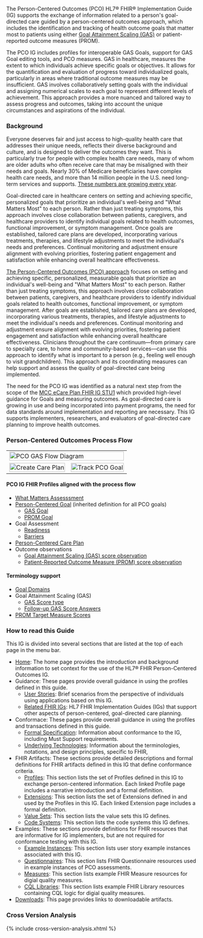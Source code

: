 The Person-Centered Outcomes (PCO) HL7® FHIR® Implementation Guide (IG) supports the exchange of information related to a person's goal-directed care guided by a person-centered outcomes approach, which includes the identification and tracking of health outcome goals that matter most to patients using either [Goal Attainment Scaling (GAS)](goal-attainment-scaling.html) or patient-reported outcome measures (PROM).

The PCO IG includes profiles for interoperable GAS Goals, support for GAS Goal editing tools, and PCO measures. GAS in healthcare, measures the extent to which individuals achieve specific goals or objectives. It allows for the quantification and evaluation of progress toward individualized goals, particularly in areas where traditional outcome measures may be insufficient. GAS involves collaboratively setting goals with the individual and assigning numerical scales to each goal to represent different levels of achievement. This approach provides a more nuanced and tailored way to assess progress and outcomes, taking into account the unique circumstances and aspirations of the individual. 

### Background

Everyone deserves fair and just access to high-quality health care that addresses their unique needs, reflects their diverse background and culture, and is designed to deliver the outcomes they want. This is particularly true for people with complex health care needs, many of whom are older adults who often receive care that may be misaligned with their needs and goals. Nearly 30% of Medicare beneficiaries have complex health care needs, and more than 14 million people in the U.S. need long-term services and supports. [These numbers are growing every year](https://www.aarp.org/content/dam/aarp/ppi/2019/08/long-term-services-and-supports.doi.10.26419-2Fppi.00079.001.pdf).

Goal-directed care in healthcare centers on setting and achieving specific, personalized goals that prioritize an individual's well-being and "What Matters Most" to each person. Rather than just treating symptoms, this approach involves close collaboration between patients, caregivers, and healthcare providers to identify individual goals related to health outcomes, functional improvement, or symptom management. Once goals are established, tailored care plans are developed, incorporating various treatments, therapies, and lifestyle adjustments to meet the individual's needs and preferences. Continual monitoring and adjustment ensure alignment with evolving priorities, fostering patient engagement and satisfaction while enhancing overall healthcare effectiveness.

[The Person-Centered Outcomes (PCO) approach](https://www.ncqa.org/wp-content/uploads/NCQA-Person-Centered-Outcomes-Approach-Toolkit_2024.pdf) focuses on setting and achieving specific, personalized, measurable goals that prioritize an individual's well-being and "What Matters Most" to each person. Rather than just treating symptoms, this approach involves close collaboration between patients, caregivers, and healthcare providers to identify individual goals related to health outcomes, functional improvement, or symptom management. After goals are established, tailored care plans are developed, incorporating various treatments, therapies, and lifestyle adjustments to meet the individual's needs and preferences. Continual monitoring and adjustment ensure alignment with evolving priorities, fostering patient engagement and satisfaction while enhancing overall healthcare effectiveness. Clinicians throughout the care continuum—from primary care to specialty care, to home and community-based services—can use this approach to identify what is important to a person (e.g., feeling well enough to visit grandchildren). This approach and its coordinating measures can help support and assess the quality of goal-directed care being implemented. 

The need for the PCO IG was identified as a natural next step from the scope of the [MCC eCare Plan FHIR IG STU1](http://hl7.org/fhir/us/mcc/ImplementationGuide/hl7.fhir.us.mcc) which provided high-level guidance for Goals and measuring outcomes. As goal-directed care is growing in use and being incorporated into payment programs, the need for data standards around implementation and reporting are necessary. This IG supports implementers, researchers, and evaluators of goal-directed care planning to improve health outcomes.

### Person-Centered Outcomes Process Flow

<table style="table-layout: fixed ; width:100%">
    <tbody style="width: 50% ; padding: 20px">
        <tr>
            <td colspan="2"><img width="100%" src="./PCO_GAS_Flow Diagram.png" alt="PCO GAS Flow Diagram"/></td>
        </tr>
        <tr>
            <td><img width="100%" src="./Create_Care_Plan.png" alt="Create Care Plan"/></td>
            <td><img width="100%" src="./Track_PCO_Goal.png" alt="Track PCO Goal"/></td>
        </tr>
    </tbody>
</table>

#### PCO IG FHIR Profiles aligned with the process flow
* [What Matters Assesssment](StructureDefinition-pco-what-matters-assessment.html)
* [Person-Centered Goal](StructureDefinition-pco-goal-profile.html) (inherited definition for all PCO goals)
  * [GAS Goal](StructureDefinition-pco-gas-goal-profile.html)
  * [PROM Goal](StructureDefinition-pco-prom-goal-profile.html)
* Goal Assessment
  * [Readiness](StructureDefinition-pco-readiness-assessment.html)
  * [Barriers](StructureDefinition-pco-goal-barrier.html)
* [Person-Centered Care Plan](StructureDefinition-pco-care-plan.html)
* Outcome observations
  * [Goal Attainment Scaling (GAS) score observation](StructureDefinition-pco-gas-score-observation.html)
  * [Patient-Reported Outcome Measure (PROM) score observation](StructureDefinition-pco-prom-score-observation.html)

#### Terminology support
* [Goal Domains](ValueSet-pco-goal-domain-categories.html)
* Goal Attainment Scaling (GAS)
  * [GAS Score type](ValueSet-goal-attainment-scaling-score.html)
  * [Follow-up GAS Score Answers](ValueSet-gas-score-answers.html)
* [PROM Target Measure Scores](ValueSet-prom-target-measures.html)

### How to read this Guide

This IG is divided into several sections that are listed at the top of each page in the menu bar.
- [Home](index.html): The home page provides the introduction and background information to set context for the use of the HL7® FHIR Person-Centered Outcomes IG.
- Guidance: These pages provide overall guidance in using the profiles defined in this guide.
    - [User Stories](user_stories.html): Brief scenarios from the perspective of individuals using applications based on this IG.
    - [Related FHIR IGs](related-fhir-igs.html): HL7 FHIR Implementation Guides (IGs) that support other aspects of person-centered, goal-directed care planning.
- Conformace: These pages provide overall guidance in using the profiles and transactions defined in this guide.
    - [Formal Specification](formal_specification.html): Information about conformance to the IG, including Must Support requirements.
    - [Underlying Technologies](underlying_technologies.html): Information about the terminologies, notations, and design principles, specific to FHIR, 
- FHIR Artifacts: These sections provide detailed descriptions and formal definitions for FHIR artifacts defined in this IG that define conformance criteria.
    <!-- - [Capability Statement](CapabilityStatement-pco-cap.html): This artifact defines the specific capabilities that different types of systems are expected to have in order to comply with this IG. Systems conforming to this IG are expected to declare conformance with this capability statement. -->
    - [Profiles](artifacts.html#structures-resource-profiles): This section lists the set of Profiles defined in this IG to exchange person-centered information. Each linked Profile page includes a narrative introduction and a formal definition.
    - [Extensions](artifacts.html#structures-extension-definitions): This section lists the set of Extensions defined in and used by the Profiles in this IG. Each linked Extension page includes a formal definition.
    - [Value Sets](artifacts.html#terminology-value-sets): This section lists the value sets this IG defines.
    - [Code Systems](artifacts.html#terminology-code-systems): This section lists the code systems this IG defines.
- Examples: These sections provide definitions for FHIR resources that are informative for IG implementers, but are not required for conformance testing with this IG.
    - [Example Instances](artifacts.html#example-example-instances): This section lists user story example instances associated with this IG.
    - [Questionnaires](artifacts.html#structures-questionnaires): This section lists FHIR Questionnaire resources used in example instances of PCO assessments.
    - [Measures](artifacts.html#knowledge-artifacts-measure): This section lists example FHIR Measure resources for digial quality measures.
    - [CQL Libraries](artifacts.html#knowledge-artifacts-libraries): This section lists example FHIR Library resources containing CQL logic for digial quality measures.
- [Downloads](downloads.html): This page provides links to downloadable artifacts.

### Cross Version Analysis

{% include cross-version-analysis.xhtml %}
 